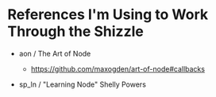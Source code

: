
References I'm Using to Work Through the Shizzle
================================================

- aon / The Art of Node
  - https://github.com/maxogden/art-of-node#callbacks

- sp_ln / "Learning Node" Shelly Powers

